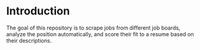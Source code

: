 # Introduction

The goal of this repository is to scrape jobs from different job boards, analyze the position automatically, and score their fit to a resume based on their descriptions.
